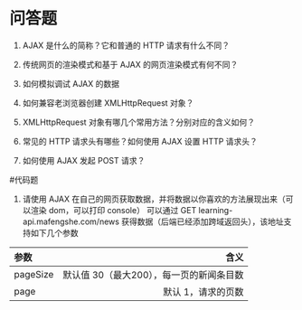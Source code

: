 # 问答题

1. AJAX 是什么的简称？它和普通的 HTTP 请求有什么不同？

2. 传统网页的渲染模式和基于 AJAX 的网页渲染模式有何不同？

3. 如何模拟调试 AJAX 的数据

4. 如何兼容老浏览器创建 XMLHttpRequest 对象？

5. XMLHttpRequest 对象有哪几个常用方法？分别对应的含义如何？

6. 常见的 HTTP 请求头有哪些？如何使用 AJAX 设置 HTTP 请求头？

7. 如何使用 AJAX 发起 POST 请求？

#代码题

1. 请使用 AJAX 在自己的网页获取数据，并将数据以你喜欢的方法展现出来（可以渲染 dom，可以打印 console）
可以通过 GET learning-api.mafengshe.com/news 获得数据（后端已经添加跨域返回头），该地址支持如下几个参数

  | 参数     | 含义  |
  | :-------- | --------: |
  | pageSize  | 默认值 30（最大200），每一页的新闻条目数  |
  | page     |    默认 1，请求的页数  |
